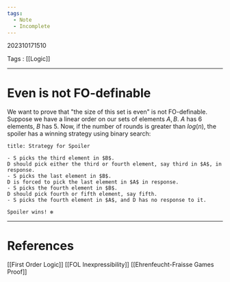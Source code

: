 ```yaml
---
tags:
  - Note
  - Incomplete
---
```

202310171510

Tags : [[Logic]]

---
# Even is not FO-definable
We want to prove that "the size of this set is even" is not FO-definable.
Suppose we have a linear order on our sets of elements $A,B$.
$A$ has $6$ elements, $B$ has $5$.
Now, if the number of rounds is greater than $log(n)$, the spoiler has a winning strategy using binary search:

```ad-success
title: Strategy for Spoiler

- S picks the third element in $B$.
D should pick either the third or fourth element, say third in $A$, in response.
- S picks the last element in $B$.
D is forced to pick the last element in $A$ in response.
- S picks the fourth element in $B$.
D should pick fourth or fifth element, say fifth.
- S picks the fourth element in $A$, and D has no response to it.

Spoiler wins! ❇️
```


---
# References
[[First Order Logic]]
[[FOL Inexpressibility]]
[[Ehrenfeucht-Fraisse Games Proof]]